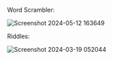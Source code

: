 Word Scrambler:





![Screenshot 2024-05-12 163649](https://github.com/Yousefali37/Prolog/assets/170263695/aa1c4178-ab21-4150-ab6e-2ac20869f1d9)


Riddles:





![Screenshot 2024-03-19 052044](https://github.com/Yousefali37/Prolog/assets/170263695/39deb803-4372-42ed-b40c-2a3f4e90adcc)


